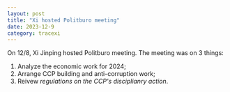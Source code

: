 ```yaml
---
layout: post
title: "Xi hosted Politburo meeting"
date: 2023-12-9
category: tracexi
---
```


On 12/8, Xi Jinping hosted Politburo meeting. The meeting was on 3 things:
1. Analyze the economic work for 2024;
2. Arrange CCP building and anti-corruption work;
3. Reivew *regulations on the CCP's disciplianry action*.

